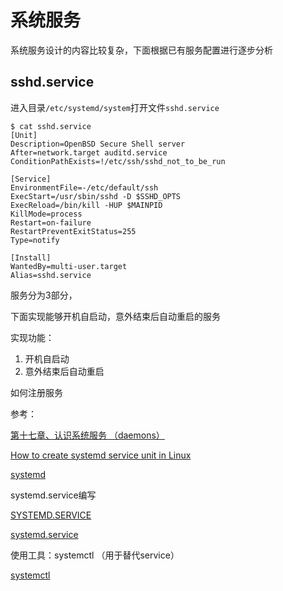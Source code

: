 
# 系统服务

系统服务设计的内容比较复杂，下面根据已有服务配置进行逐步分析

## sshd.service

进入目录`/etc/systemd/system`打开文件`sshd.service`

```
$ cat sshd.service 
[Unit]
Description=OpenBSD Secure Shell server
After=network.target auditd.service
ConditionPathExists=!/etc/ssh/sshd_not_to_be_run

[Service]
EnvironmentFile=-/etc/default/ssh
ExecStart=/usr/sbin/sshd -D $SSHD_OPTS
ExecReload=/bin/kill -HUP $MAINPID
KillMode=process
Restart=on-failure
RestartPreventExitStatus=255
Type=notify

[Install]
WantedBy=multi-user.target
Alias=sshd.service
```

服务分为3部分，





下面实现能够开机自启动，意外结束后自动重启的服务





实现功能：

1. 开机自启动
2. 意外结束后自动重启


如何注册服务




参考：

[第十七章、认识系统服务 （daemons）](https://wizardforcel.gitbooks.io/vbird-linux-basic-4e/content/147.html)

[How to create systemd service unit in Linux ](https://linuxconfig.org/how-to-create-systemd-service-unit-in-linux)

[systemd](https://wiki.archlinux.org/index.php/systemd)

systemd.service编写

[SYSTEMD.SERVICE](http://man7.org/linux/man-pages/man5/systemd.service.5.html)

[systemd.service](http://manpages.ubuntu.com/manpages/xenial/man5/systemd.service.5.html#examples)

使用工具：systemctl （用于替代service）

[systemctl](http://man7.org/linux/man-pages/man1/systemctl.1.html)